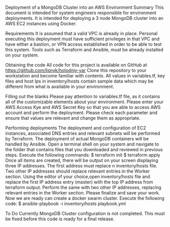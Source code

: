 Deployment of a MongoDB Cluster into an AWS Environment
Summary
This document is intended for system engineers responsible for environment deployments. It is intended for deploying a 3 node MongoDB cluster into an AWS EC2 instances using Docker.

Requirements
It is assumed that a valid VPC is already in place. Personal executing this deployment must have sufficient privileges in that VPC and have either a bastion, or VPN access established in order to be able to test this system. Tools such as Terraform and Ansible, must be already installed on your system.

Obtaining the code
All code for this project is available on GitHub at https://github.com/lisnyk/holodniy-yar
Clone this repository to your workstation and become familiar with contents. All values in variables.tf, key files and host Ips in inventory/hosts contain sample data which may be different from what is available in your environment.

Filling out the blanks
Please pay attention to variables.tf file, as it contains all of the customizable elements about your environment. Please enter your AWS Access Kye and AWS Secret Key so that you are able to access AWS account and perform the deployment. Please check each parameter and ensure that values are relevant and change them as appropriate.

Performing deployments
The deployment and configuration of EC2 instances, associated DNS entries and relevant subnets will be performed by Terraform. The deployment of actual MongoDB containers will be handled by Ansible.
Open a terminal shell on your system and navigate to the folder that contains files that you downloaded and reviewed in previous steps. Execute the following commands:
	$ terraform init
	$ terraform apply
Once all items are created, there will be output on your screen displaying three IP addresses. The first address must replace n inventory/hosts file. Two other IP addresses should replace relevant entries in the Worker section. Using the editor of your choice,open inventory/hosts file and replace the first IP address entry (master) with the top IP address from terraform output. Perform the same with two other IP addresses, replacing relevant entries in the Worker section.
Please finalize and save your work.
Now we are ready can create a docker swarm cluster. Execute the following code:
	$ ansible-playbook -i inventory/hosts playbook.yml

To Do
Currently MongoDB Cluster configuration is not completed. This must be fixed before this code is ready for a final release.

